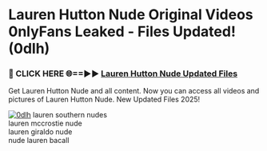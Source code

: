 # Lauren Hutton Nude Original Videos 0nlyFans Leaked - Files Updated! (0dlh)

<h3>🔴 CLICK HERE 🌐==►► <a href="https://tinyurl.com/4mcuefdz" rel="nofollow">Lauren Hutton Nude Updated Files</a></h3>

Get Lauren Hutton Nude and all content. Now you can access all videos and pictures of Lauren Hutton Nude. New Updated Files 2025!

[![0dlh](https://i.imgur.com/StAQSOY.gif)](https://tinyurl.com/4mcuefdz)
lauren southern nudes<br>
lauren mccrostie nude<br>
lauren giraldo nude<br>
nude lauren bacall